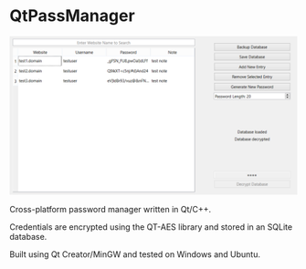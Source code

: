 # QtPassManager
![scrrenshot](GUI.PNG)
  
Cross-platform password manager written in Qt/C++.
  
Credentials are encrypted using the QT-AES library and stored in an SQLite database.
  
Built using Qt Creator/MinGW and tested on Windows and Ubuntu.
